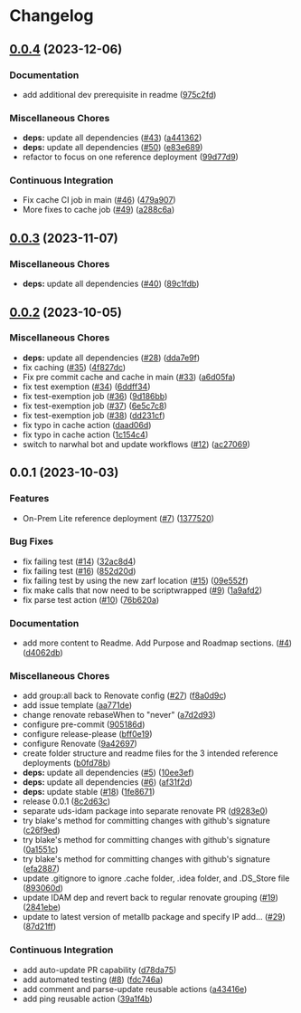 # Changelog

## [0.0.4](https://github.com/defenseunicorns/narwhal-delivery-reference-deployment/compare/v0.0.3...v0.0.4) (2023-12-06)


### Documentation

* add additional dev prerequisite in readme ([975c2fd](https://github.com/defenseunicorns/narwhal-delivery-reference-deployment/commit/975c2fd816c7cc75b510f38306f245ae0bd1fc3f))


### Miscellaneous Chores

* **deps:** update all dependencies ([#43](https://github.com/defenseunicorns/narwhal-delivery-reference-deployment/issues/43)) ([a441362](https://github.com/defenseunicorns/narwhal-delivery-reference-deployment/commit/a4413626e74bb11112d41fe68cf3e26a8da86130))
* **deps:** update all dependencies ([#50](https://github.com/defenseunicorns/narwhal-delivery-reference-deployment/issues/50)) ([e83e689](https://github.com/defenseunicorns/narwhal-delivery-reference-deployment/commit/e83e68903c65087807152b9b740900aa8b88a641))
* refactor to focus on one reference deployment ([99d77d9](https://github.com/defenseunicorns/narwhal-delivery-reference-deployment/commit/99d77d9bcd28ba997fecf38a0e5b31c1b039727e))


### Continuous Integration

* Fix cache CI job in main ([#46](https://github.com/defenseunicorns/narwhal-delivery-reference-deployment/issues/46)) ([479a907](https://github.com/defenseunicorns/narwhal-delivery-reference-deployment/commit/479a907484d7a7f4eca441caf09b672283927be5))
* More fixes to cache job ([#49](https://github.com/defenseunicorns/narwhal-delivery-reference-deployment/issues/49)) ([a288c6a](https://github.com/defenseunicorns/narwhal-delivery-reference-deployment/commit/a288c6a3c979b78523450c544891d47c4c7c18ab))

## [0.0.3](https://github.com/defenseunicorns/narwhal-delivery-reference-deployment/compare/v0.0.2...v0.0.3) (2023-11-07)


### Miscellaneous Chores

* **deps:** update all dependencies ([#40](https://github.com/defenseunicorns/narwhal-delivery-reference-deployment/issues/40)) ([89c1fdb](https://github.com/defenseunicorns/narwhal-delivery-reference-deployment/commit/89c1fdb05066e96c01c0f9083b2c17c2ddcc75de))

## [0.0.2](https://github.com/defenseunicorns/narwhal-delivery-reference-deployment/compare/v0.0.1...v0.0.2) (2023-10-05)


### Miscellaneous Chores

* **deps:** update all dependencies ([#28](https://github.com/defenseunicorns/narwhal-delivery-reference-deployment/issues/28)) ([dda7e9f](https://github.com/defenseunicorns/narwhal-delivery-reference-deployment/commit/dda7e9ff355c43dbca1e82492283564fa593ca4f))
* fix caching ([#35](https://github.com/defenseunicorns/narwhal-delivery-reference-deployment/issues/35)) ([4f827dc](https://github.com/defenseunicorns/narwhal-delivery-reference-deployment/commit/4f827dc8f73394bf370b04e2cd3181bbecc03411))
* Fix pre commit cache and cache in main ([#33](https://github.com/defenseunicorns/narwhal-delivery-reference-deployment/issues/33)) ([a6d05fa](https://github.com/defenseunicorns/narwhal-delivery-reference-deployment/commit/a6d05fa0c8f2d8a77605e634e6c5783ecb56f114))
* fix test exemption ([#34](https://github.com/defenseunicorns/narwhal-delivery-reference-deployment/issues/34)) ([6ddff34](https://github.com/defenseunicorns/narwhal-delivery-reference-deployment/commit/6ddff34d0ee992a775c7d3e8041f33fa5d2a3a51))
* fix test-exemption job ([#36](https://github.com/defenseunicorns/narwhal-delivery-reference-deployment/issues/36)) ([9d186bb](https://github.com/defenseunicorns/narwhal-delivery-reference-deployment/commit/9d186bb56be185470f51da5284fea505a088d829))
* fix test-exemption job ([#37](https://github.com/defenseunicorns/narwhal-delivery-reference-deployment/issues/37)) ([6e5c7c8](https://github.com/defenseunicorns/narwhal-delivery-reference-deployment/commit/6e5c7c84c0f9d851df44fd5bd68d7935a34075f4))
* fix test-exemption job ([#38](https://github.com/defenseunicorns/narwhal-delivery-reference-deployment/issues/38)) ([dd231cf](https://github.com/defenseunicorns/narwhal-delivery-reference-deployment/commit/dd231cf666fd758684f98d7571ffc07796b09222))
* fix typo in cache action ([daad06d](https://github.com/defenseunicorns/narwhal-delivery-reference-deployment/commit/daad06de0956fc4ddea0ddc517a06cb074238d3d))
* fix typo in cache action ([1c154c4](https://github.com/defenseunicorns/narwhal-delivery-reference-deployment/commit/1c154c41b0d0c1f0ca4af2374fe5e90900b91f41))
* switch to narwhal bot and update workflows ([#12](https://github.com/defenseunicorns/narwhal-delivery-reference-deployment/issues/12)) ([ac27069](https://github.com/defenseunicorns/narwhal-delivery-reference-deployment/commit/ac27069ada15c9c486176759f1eaeeb55b7c3207))

## 0.0.1 (2023-10-03)


### Features

* On-Prem Lite reference deployment ([#7](https://github.com/defenseunicorns/narwhal-delivery-reference-deployment/issues/7)) ([1377520](https://github.com/defenseunicorns/narwhal-delivery-reference-deployment/commit/1377520f1665ea0f100737122cac87c00ec38662))


### Bug Fixes

* fix failing test ([#14](https://github.com/defenseunicorns/narwhal-delivery-reference-deployment/issues/14)) ([32ac8d4](https://github.com/defenseunicorns/narwhal-delivery-reference-deployment/commit/32ac8d4a3362c01d91d9b2e36dd5f014d2f4db7f))
* fix failing test ([#16](https://github.com/defenseunicorns/narwhal-delivery-reference-deployment/issues/16)) ([852d20d](https://github.com/defenseunicorns/narwhal-delivery-reference-deployment/commit/852d20de53ecb73c2c37ff8da48f13e337d2ba79))
* fix failing test by using the new zarf location ([#15](https://github.com/defenseunicorns/narwhal-delivery-reference-deployment/issues/15)) ([09e552f](https://github.com/defenseunicorns/narwhal-delivery-reference-deployment/commit/09e552f555497d0df0e6ef323ccdd20fafc84d76))
* fix make calls that now need to be scriptwrapped ([#9](https://github.com/defenseunicorns/narwhal-delivery-reference-deployment/issues/9)) ([1a9afd2](https://github.com/defenseunicorns/narwhal-delivery-reference-deployment/commit/1a9afd205265ee0874bc05835c3ac2bcd197b73b))
* fix parse test action ([#10](https://github.com/defenseunicorns/narwhal-delivery-reference-deployment/issues/10)) ([76b620a](https://github.com/defenseunicorns/narwhal-delivery-reference-deployment/commit/76b620aa97661082a47343099578436472692e8f))


### Documentation

* add more content to Readme. Add Purpose and Roadmap sections. ([#4](https://github.com/defenseunicorns/narwhal-delivery-reference-deployment/issues/4)) ([d4062db](https://github.com/defenseunicorns/narwhal-delivery-reference-deployment/commit/d4062db12421bd5efd01dfa1a09eb2eebfc42dab))


### Miscellaneous Chores

* add group:all back to Renovate config ([#27](https://github.com/defenseunicorns/narwhal-delivery-reference-deployment/issues/27)) ([f8a0d9c](https://github.com/defenseunicorns/narwhal-delivery-reference-deployment/commit/f8a0d9c66d64f0c1316fe4b9c31e29cb5a15a75a))
* add issue template ([aa771de](https://github.com/defenseunicorns/narwhal-delivery-reference-deployment/commit/aa771def5fce228a6f1b020bea27e9577087d538))
* change renovate rebaseWhen to "never" ([a7d2d93](https://github.com/defenseunicorns/narwhal-delivery-reference-deployment/commit/a7d2d9348149df1a41f8d770ed566860c72a3573))
* configure pre-commit ([905186d](https://github.com/defenseunicorns/narwhal-delivery-reference-deployment/commit/905186d99f7ec22949974e10832505304f17f873))
* configure release-please ([bff0e19](https://github.com/defenseunicorns/narwhal-delivery-reference-deployment/commit/bff0e1997d12803f3c3d2076f16c4da76078356c))
* configure Renovate ([9a42697](https://github.com/defenseunicorns/narwhal-delivery-reference-deployment/commit/9a4269787c253a46832d66f35b62ca969d134140))
* create folder structure and readme files for the 3 intended reference deployments ([b0fd78b](https://github.com/defenseunicorns/narwhal-delivery-reference-deployment/commit/b0fd78b6f5e491f0af9d8049a087858f60725214))
* **deps:** update all dependencies ([#5](https://github.com/defenseunicorns/narwhal-delivery-reference-deployment/issues/5)) ([10ee3ef](https://github.com/defenseunicorns/narwhal-delivery-reference-deployment/commit/10ee3ef2a046a70b7613d820cc4c53bc06b280ca))
* **deps:** update all dependencies ([#6](https://github.com/defenseunicorns/narwhal-delivery-reference-deployment/issues/6)) ([af31f2d](https://github.com/defenseunicorns/narwhal-delivery-reference-deployment/commit/af31f2d21c5d56b546e032fefd2bab612223085e))
* **deps:** update stable ([#18](https://github.com/defenseunicorns/narwhal-delivery-reference-deployment/issues/18)) ([1fe8671](https://github.com/defenseunicorns/narwhal-delivery-reference-deployment/commit/1fe86713894facda9fba459a1b56b4ee3947195b))
* release 0.0.1 ([8c2d63c](https://github.com/defenseunicorns/narwhal-delivery-reference-deployment/commit/8c2d63ce046cccd00fc2ecc93e269c67f941c307))
* separate uds-idam package into separate renovate PR ([d9283e0](https://github.com/defenseunicorns/narwhal-delivery-reference-deployment/commit/d9283e090ee0ba8c9d7a73779895bdcdb7025e9e))
* try blake's method for committing changes with github's signature ([c26f9ed](https://github.com/defenseunicorns/narwhal-delivery-reference-deployment/commit/c26f9ed4106d3757e41cd4107e1cd2c11b3ff04b))
* try blake's method for committing changes with github's signature ([0a1551c](https://github.com/defenseunicorns/narwhal-delivery-reference-deployment/commit/0a1551cb1be7fd37c702d1412ba3b82067008f12))
* try blake's method for committing changes with github's signature ([efa2887](https://github.com/defenseunicorns/narwhal-delivery-reference-deployment/commit/efa2887a2dc5d41a90f5729d90c4b694bd1130ec))
* update .gitignore to ignore .cache folder, .idea folder, and .DS_Store file ([893060d](https://github.com/defenseunicorns/narwhal-delivery-reference-deployment/commit/893060dfd61e9cb30c60ff99f344a6265b3813b5))
* update IDAM dep and revert back to regular renovate grouping ([#19](https://github.com/defenseunicorns/narwhal-delivery-reference-deployment/issues/19)) ([2841ebe](https://github.com/defenseunicorns/narwhal-delivery-reference-deployment/commit/2841ebe014fc5eb090e52dc5cd3036ca3676247b))
* update to latest version of metallb package and specify IP add… ([#29](https://github.com/defenseunicorns/narwhal-delivery-reference-deployment/issues/29)) ([87d21ff](https://github.com/defenseunicorns/narwhal-delivery-reference-deployment/commit/87d21ff829e69461606bf3113e15c3ab45ec984e))


### Continuous Integration

* add auto-update PR capability ([d78da75](https://github.com/defenseunicorns/narwhal-delivery-reference-deployment/commit/d78da75baa8a3574054248bf35af36d63f573cae))
* add automated testing ([#8](https://github.com/defenseunicorns/narwhal-delivery-reference-deployment/issues/8)) ([fdc746a](https://github.com/defenseunicorns/narwhal-delivery-reference-deployment/commit/fdc746aad2f51a9c9e4623d5e6a297699e846e9f))
* add comment and parse-update reusable actions ([a43416e](https://github.com/defenseunicorns/narwhal-delivery-reference-deployment/commit/a43416e1e73ec6f2fd2cb8df4a666162396d802f))
* add ping reusable action ([39a1f4b](https://github.com/defenseunicorns/narwhal-delivery-reference-deployment/commit/39a1f4b4c3fd3e787c87aa324b96abc04ee69baa))
